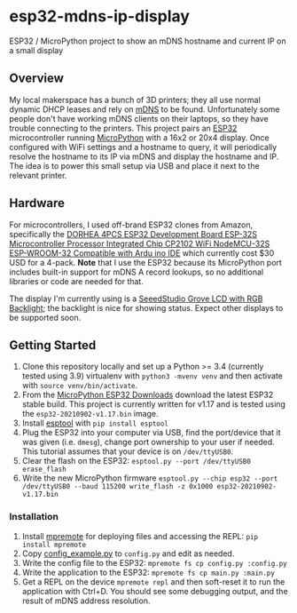 # esp32-mdns-ip-display

ESP32 / MicroPython project to show an mDNS hostname and current IP on a small display

## Overview

My local makerspace has a bunch of 3D printers; they all use normal dynamic DHCP leases and rely on [mDNS](https://en.wikipedia.org/wiki/Multicast_DNS) to be found. Unfortunately some people don't have working mDNS clients on their laptops, so they have trouble connecting to the printers. This project pairs an [ESP32](https://en.wikipedia.org/wiki/ESP32) microcontroller running [MicroPython](https://micropython.org/) with a 16x2 or 20x4 display. Once configured with WiFi settings and a hostname to query, it will periodically resolve the hostname to its IP via mDNS and display the hostname and IP. The idea is to power this small setup via USB and place it next to the relevant printer.

## Hardware

For microcontrollers, I used off-brand ESP32 clones from Amazon, specifically the [DORHEA 4PCS ESP32 Development Board ESP-32S Microcontroller Processor Integrated Chip CP2102 WiFi NodeMCU-32S ESP-WROOM-32 Compatible with Ardu ino IDE](https://www.amazon.com/gp/product/B086MLNH7N/) which currently cost $30 USD for a 4-pack. **Note** that I use the ESP32 because its MicroPython port includes built-in support for mDNS A record lookups, so no additional libraries or code are needed for that.

The display I'm currently using is a [SeeedStudio Grove LCD with RGB Backlight](https://wiki.seeedstudio.com/Grove-LCD_RGB_Backlight/); the backlight is nice for showing status. Expect other displays to be supported soon.

## Getting Started

1. Clone this repository locally and set up a Python >= 3.4 (currently tested using 3.9) virtualenv with ``python3 -mvenv venv`` and then activate with ``source venv/bin/activate``.
2. From the [MicroPython ESP32 Downloads](https://micropython.org/download/esp32/) download the latest ESP32 stable build. This project is currently written for v1.17 and is tested using the ``esp32-20210902-v1.17.bin`` image.
3. Install [esptool](https://github.com/espressif/esptool/) with ``pip install esptool``
4. Plug the ESP32 into your computer via USB, find the port/device that it was given (i.e. ``dmesg``), change port ownership to your user if needed. This tutorial assumes that your device is on ``/dev/ttyUSB0``.
5. Clear the flash on the ESP32: ``esptool.py --port /dev/ttyUSB0 erase_flash``
6. Write the new MicroPython firmware ``esptool.py --chip esp32 --port /dev/ttyUSB0 --baud 115200 write_flash -z 0x1000 esp32-20210902-v1.17.bin``

### Installation

1. Install [mpremote](https://pypi.org/project/mpremote/) for deploying files and accessing the REPL: ``pip install mpremote``
2. Copy [config_example.py](config_example.py) to ``config.py`` and edit as needed.
3. Write the config file to the ESP32: ``mpremote fs cp config.py :config.py``
4. Write the application to the ESP32: ``mpremote fs cp main.py :main.py``
5. Get a REPL on the device ``mpremote repl`` and then soft-reset it to run the application with Ctrl+D. You should see some debugging output, and the result of mDNS address resolution.

